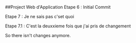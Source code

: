 ##Project Web d'Application
Etape 6 : Initial Commit 

Etape 7 : Je ne sais pas c'set quoi

Etape 7.1 : C'est la deuxxieme fois que j'ai pris de changement

So there isn't changes anymore.